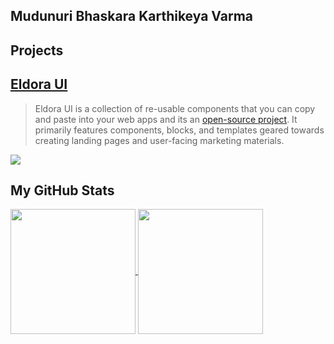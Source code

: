 ## Mudunuri Bhaskara Karthikeya Varma 
        
## Projects

## [Eldora UI](https://www.eldoraui.site/)

> Eldora UI is a collection of re-usable components that you can copy and paste into your web apps and its an [open-source project](https://github.com/karthikmudunuri/eldoraui). It primarily features components, blocks, and templates geared towards creating landing pages and user-facing marketing materials.

<a href="https://github.com/karthikmudunuri/eldoraui">
  <img align="center" src="https://github-readme-stats.vercel.app/api/pin/?username=karthikmudunuri&repo=eldoraui&theme=ambient_gradient" />
</a>

## My GitHub Stats

<a href="https://github.com/karthikmudunuri">
  <img height=200 align="center" src="https://github-readme-stats.vercel.app/api?username=karthikmudunuri&card_width=500&theme=ambient_gradient" />
</a>
<a href="https://github.com/karthikmudunuri/eldoraui">
  <img height=200 align="center" src="https://github-readme-stats.vercel.app/api/top-langs?username=karthikmudunuri&layout=compact&langs_count=8&card_width=320&theme=gradient" />
</a>




